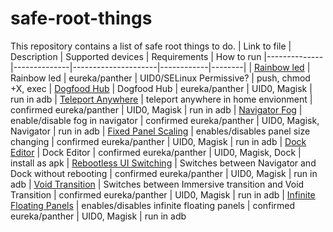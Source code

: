# safe-root-things
This repository contains a list of safe root things to do.
| Link to file | Description | Supported devices | Requirements | How to run
|--------------|--------------|---------------------|------------|--------|
| [Rainbow led](https://github.com/FreeXR/safe-root-things/blob/main/things/colours.sh)         | Rainbow led | eureka/panther | UID0/SELinux Permissive? | push, chmod +X, exec
| [Dogfood Hub](https://github.com/FreeXR/safe-root-things/blob/main/things/dogfood_hub.md)         | Dogfood Hub | eureka/panther | UID0, Magisk | run in adb
| [Teleport Anywhere](https://github.com/FreeXR/safe-root-things/blob/main/things/disable_teleport_limit_in_home_environment.md) | teleport anywhere in home envionment | confirmed eureka/panther | UID0, Magisk | run in adb
| [Navigator Fog](https://github.com/FreeXR/safe-root-things/blob/main/things/navigator_background_fog.md) | enable/disable fog in navigator | confirmed eureka/panther | UID0, Magisk, Navigator | run in adb
| [Fixed Panel Scaling](https://github.com/FreeXR/safe-root-things/blob/main/things/fixed_panels.md) | enables/disables panel size changing | confirmed eureka/panther | UID0, Magisk | run in adb
| [Dock Editor](https://github.com/Lumince/DockEditor) | Dock Editor | confirmed eureka/panther | UID0, Magisk, Dock | install as apk
| [Rebootless UI Switching](https://github.com/FreeXR/safe-root-things/blob/main/things/rebootlessuiswitching.md) | Switches between Navigator and Dock without rebooting | confirmed eureka/panther | UID0, Magisk | run in adb
| [Void Transition](https://github.com/FreeXR/safe-root-things/blob/main/things/voidtransition.md) | Switches between Immersive transition and Void Transition | confirmed eureka/panther | UID0, Magisk | run in adb
| [Infinite Floating Panels](https://github.com/FreeXR/safe-root-things/blob/main/things/infinitefloatingpanels.md) | enables/disables infinite floating panels | confirmed eureka/panther | UID0, Magisk | run in adb
